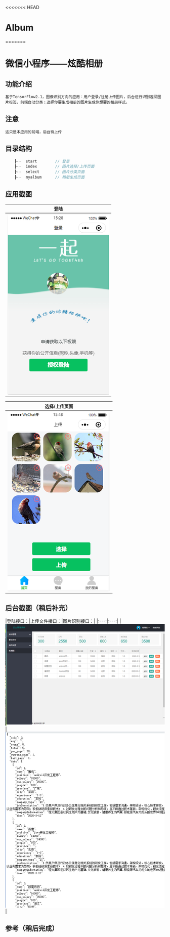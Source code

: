 <<<<<<< HEAD
# Album
=======
# 微信小程序——炫酷相册


## 功能介绍
    基于TensorFlow2.1，图像识别方向的应用：用户登录/注册上传图片，后台进行识别返回图片标签，前端自动分类；选择你要生成相册的图片生成你想要的相册样式。

## 注意
    这只是本应用的前端，后台待上传

## 目录结构
```c
    ┠--  start        // 登录
    ┠--  index        // 图片选择/上传页面
    ┠--  select       // 图片分类页面
    ┠--  myalbum      // 相册生成页面


```

## 应用截图
|登陆|
|:---:|
|![image](https://github.com/AsamuQ/Album/blob/master/images/screenshot/login.png)|

|选择/上传页面|
|:---:|
|![image](https://github.com/AsamuQ/Album/blob/master/images/screenshot/select.png)

## 后台截图（稍后补充）
|登陆接口：|上传文件接口：|图片识别接口：|
|:---:|:---:|
|![image](https://github.com/AsamuQ/HomeJob/blob/master/ScreenShot/database.png)|![image](https://github.com/AsamuQ/HomeJob/blob/master/ScreenShot/json.png)|

## 参考（稍后完成）
